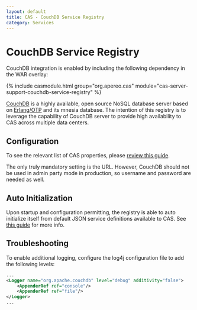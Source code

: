 ```yaml
---
layout: default
title: CAS - CouchDB Service Registry
category: Services
---
```


# CouchDB Service Registry
CouchDB integration is enabled by including the following dependency in the WAR overlay:

{% include casmodule.html group="org.apereo.cas" module="cas-server-support-couchdb-service-registry" %}

[CouchDB](http://couchdb.apache.org/) is a highly available, open source NoSQL database server based on
[Erlang/OTP](http://www.erlang.org) and its mnesia database. The intention of this registry is to leverage the capability of CouchDB
server to provide high availability to CAS across multiple data centers.

## Configuration

To see the relevant list of CAS properties, please [review this guide](../configuration/Configuration-Properties.html#couchdb-service-registry).

The only truly mandatory setting is the URL. However, CouchDB should not be used in admin party mode in production, so username and password are needed as well.

## Auto Initialization

Upon startup and configuration permitting, the registry is able to auto initialize itself from default JSON service definitions available to CAS. See [this guide](AutoInitialization-Service-Management.html) for more info.


## Troubleshooting

To enable additional logging, configure the log4j configuration file to add the following
levels:

```xml
...
<Logger name="org.apache.couchdb" level="debug" additivity="false">
    <AppenderRef ref="console"/>
    <AppenderRef ref="file"/>
</Logger>
...
```
